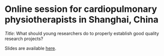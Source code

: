 # Online session for cardiopulmonary physiotherapists in Shanghai, China

*Title*: What should young researchers do to properly establish good quality research projects?

Slides are available [here](https://agbarnett.github.io/talks/cardiopulmonary/slides).
